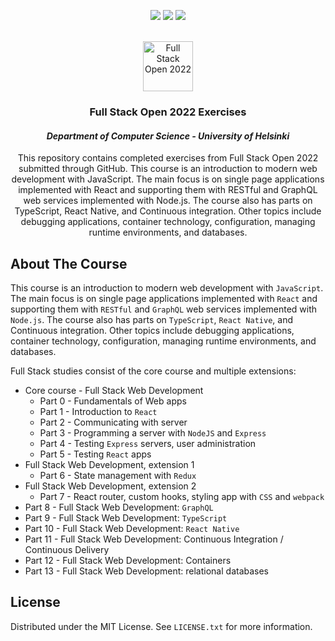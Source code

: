 <p align="center">
  <a href="https://twitter.com/jpaulo_faveri"><img src="https://img.shields.io/badge/-@jpaulo_faveri-282a36?style=flat-square&logo=twitter&logoColor=1DA1F2&link=https://twitter.com/jpaulo_faveri"></a>
  <a href="https://www.linkedin.com/in/joaofaveri/"><img src="https://img.shields.io/badge/-joaofaveri-282a36?style=flat-square&logo=Linkedin&logoColor=0A66C2&link=https://www.linkedin.com/in/joaofaveri/"></a>
  <a href="mailto:joao.faveri@gmail.com"><img src="https://img.shields.io/badge/-joao.faveri@gmail.com-282a36?style=flat-square&logo=Gmail&logoColor=EA4335&link=mailto:joao.faveri@gmail.com"></a>
</p>
<!-- PROJECT LOGO -->
<br />
<div align="center">
  <a href="https://github.com/joaofaveri/full-stack-open-2022">
    <img src="images/programmer.png" alt="Full Stack Open 2022" width="80" height="80">
  </a>

<h3 align="center">Full Stack Open 2022 Exercises</h3>
<h4><i>Department of Computer Science - University of Helsinki</i></h4>

  <p align="center">
    This repository contains completed exercises from Full Stack Open 2022 submitted through GitHub. This course is an introduction to modern web development with JavaScript. The main focus is on single page applications implemented with React and supporting them with RESTful and GraphQL web services implemented with Node.js. The course also has parts on TypeScript, React Native, and Continuous integration. Other topics include debugging applications, container technology, configuration, managing runtime environments, and databases.
  </p>
</div>

<!-- ABOUT THE PROJECT -->
## About The Course

This course is an introduction to modern web development with `JavaScript`. The main focus is on single page applications implemented with `React` and supporting them with `RESTful` and `GraphQL` web services implemented with `Node.js`. The course also has parts on `TypeScript`, `React Native`, and Continuous integration. Other topics include debugging applications, container technology, configuration, managing runtime environments, and databases.

Full Stack studies consist of the core course and multiple extensions:

- Core course - Full Stack Web Development
    - Part 0 - Fundamentals of Web apps
    - Part 1 - Introduction to `React`
    - Part 2 - Communicating with server
    - Part 3 - Programming a server with `NodeJS` and `Express`
    - Part 4 - Testing `Express` servers, user administration
    - Part 5 - Testing `React` apps
- Full Stack Web Development, extension 1
    - Part 6 - State management with `Redux`
- Full Stack Web Development, extension 2
    - Part 7 - React router, custom hooks, styling app with `CSS` and `webpack`
- Part 8 - Full Stack Web Development: `GraphQL`
- Part 9 - Full Stack Web Development: `TypeScript`
- Part 10 - Full Stack Web Development: `React Native`
- Part 11 - Full Stack Web Development: Continuous Integration / Continuous Delivery
- Part 12 - Full Stack Web Development: Containers
- Part 13 - Full Stack Web Development: relational databases

<!-- LICENSE -->
## License

Distributed under the MIT License. See `LICENSE.txt` for more information.
